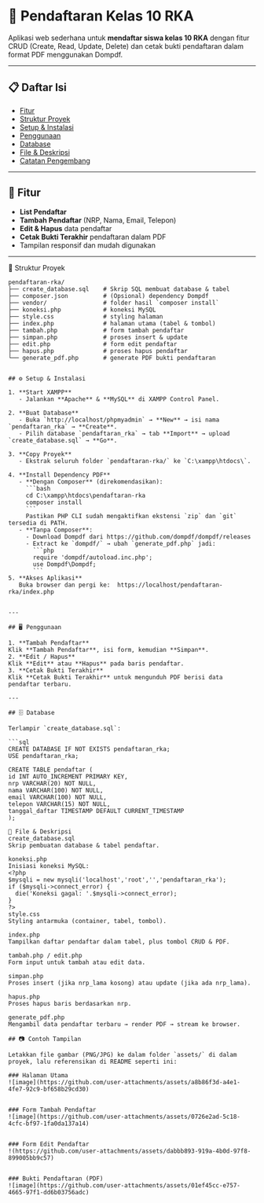# 📑 Pendaftaran Kelas 10 RKA

Aplikasi web sederhana untuk **mendaftar siswa kelas 10 RKA** dengan fitur CRUD (Create, Read, Update, Delete) dan cetak bukti pendaftaran dalam format PDF menggunakan Dompdf.

---

## 📋 Daftar Isi

- [Fitur](#-fitur)  
- [Struktur Proyek](#-struktur-proyek)  
- [Setup & Instalasi](#-setup--instalasi)  
- [Penggunaan](#-penggunaan)  
- [Database](#-database)  
- [File & Deskripsi](#-file--deskripsi)  
- [Catatan Pengembang](#-catatan-pengembang)  

---

## 🚀 Fitur

- **List Pendaftar**  
- **Tambah Pendaftar** (NRP, Nama, Email, Telepon)  
- **Edit & Hapus** data pendaftar  
- **Cetak Bukti Terakhir** pendaftaran dalam PDF  
- Tampilan responsif dan mudah digunakan  

---

📁 Struktur Proyek

```text
pendaftaran-rka/
├── create_database.sql    # Skrip SQL membuat database & tabel
├── composer.json          # (Opsional) dependency Dompdf
├── vendor/                # folder hasil `composer install`
├── koneksi.php            # koneksi MySQL
├── style.css              # styling halaman
├── index.php              # halaman utama (tabel & tombol)
├── tambah.php             # form tambah pendaftar
├── simpan.php             # proses insert & update
├── edit.php               # form edit pendaftar
├── hapus.php              # proses hapus pendaftar
└── generate_pdf.php       # generate PDF bukti pendaftaran


## ⚙️ Setup & Instalasi

1. **Start XAMPP**  
   - Jalankan **Apache** & **MySQL** di XAMPP Control Panel.

2. **Buat Database**  
   - Buka `http://localhost/phpmyadmin` → **New** → isi nama `pendaftaran_rka` → **Create**.  
   - Pilih database `pendaftaran_rka` → tab **Import** → upload `create_database.sql` → **Go**.

3. **Copy Proyek**  
   - Ekstrak seluruh folder `pendaftaran-rka/` ke `C:\xampp\htdocs\`.

4. **Install Dependency PDF**  
   - **Dengan Composer** (direkomendasikan):  
     ```bash
     cd C:\xampp\htdocs\pendaftaran-rka
     composer install
     ```  
     Pastikan PHP CLI sudah mengaktifkan ekstensi `zip` dan `git` tersedia di PATH.  
   - **Tanpa Composer**:  
     - Download Dompdf dari https://github.com/dompdf/dompdf/releases  
     - Extract ke `dompdf/` → ubah `generate_pdf.php` jadi:
       ```php
       require 'dompdf/autoload.inc.php';
       use Dompdf\Dompdf;
       ```
5. **Akses Aplikasi**  
   Buka browser dan pergi ke:  https://localhost/pendaftaran-rka/index.php


---

## 🖥️ Penggunaan

1. **Tambah Pendaftar**  
Klik **Tambah Pendaftar**, isi form, kemudian **Simpan**.  
2. **Edit / Hapus**  
Klik **Edit** atau **Hapus** pada baris pendaftar.  
3. **Cetak Bukti Terakhir**  
Klik **Cetak Bukti Terakhir** untuk mengunduh PDF berisi data pendaftar terbaru.

---

## 🗄️ Database

Terlampir `create_database.sql`:

```sql
CREATE DATABASE IF NOT EXISTS pendaftaran_rka;
USE pendaftaran_rka;

CREATE TABLE pendaftar (
id INT AUTO_INCREMENT PRIMARY KEY,
nrp VARCHAR(20) NOT NULL,
nama VARCHAR(100) NOT NULL,
email VARCHAR(100) NOT NULL,
telepon VARCHAR(15) NOT NULL,
tanggal_daftar TIMESTAMP DEFAULT CURRENT_TIMESTAMP
);

📁 File & Deskripsi
create_database.sql
Skrip pembuatan database & tabel pendaftar.

koneksi.php
Inisiasi koneksi MySQL:
<?php
$mysqli = new mysqli('localhost','root','','pendaftaran_rka');
if ($mysqli->connect_error) {
  die('Koneksi gagal: '.$mysqli->connect_error);
}
?>
style.css
Styling antarmuka (container, tabel, tombol).

index.php
Tampilkan daftar pendaftar dalam tabel, plus tombol CRUD & PDF.

tambah.php / edit.php
Form input untuk tambah atau edit data.

simpan.php
Proses insert (jika nrp_lama kosong) atau update (jika ada nrp_lama).

hapus.php
Proses hapus baris berdasarkan nrp.

generate_pdf.php
Mengambil data pendaftar terbaru → render PDF → stream ke browser.

## 📷 Contoh Tampilan

Letakkan file gambar (PNG/JPG) ke dalam folder `assets/` di dalam proyek, lalu referensikan di README seperti ini:

### Halaman Utama  
![image](https://github.com/user-attachments/assets/a8b86f3d-a4e1-4fe7-92c9-bf658b29cd30)


### Form Tambah Pendaftar  
![image](https://github.com/user-attachments/assets/0726e2ad-5c18-4cfc-bf97-1fa0da137a14)


### Form Edit Pendaftar  
!(https://github.com/user-attachments/assets/dabbb893-919a-4b0d-97f8-899005bb9c57)


### Bukti Pendaftaran (PDF)  
![image](https://github.com/user-attachments/assets/01ef45cc-e757-4665-97f1-dd6b03756adc)

